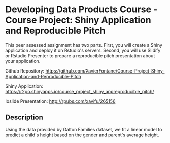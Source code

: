 # Developing Data Products Course - Course Project: Shiny Application and Reproducible Pitch
This peer assessed assignment has two parts. First, you will create a Shiny application and deploy it on Rstudio's servers. Second, you will use Slidify or Rstudio Presenter to prepare a reproducible pitch presentation about your application.

Github Repository: https://github.com/XavierFontane/Course-Project-Shiny-Application-and-Reproducible-Pitch

Shiny Application: https://r2po.shinyapps.io/course_project_shiny_appreproducible_pitch/

Ioslide Presentation: http://rpubs.com/xavifu/265156

## Description

Using the data provided by Galton Families dataset, we fit a linear model to predict a child's height based on the gender and parent's average height.
